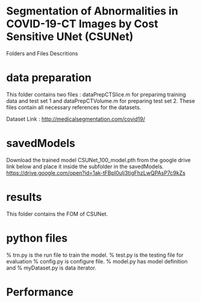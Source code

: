 
# Segmentation of Abnormalities in COVID-19-CT Images by Cost Sensitive UNet (CSUNet)

Folders and Files Descritions

# data preparation

This folder contains two files : dataPrepCTSlice.m  for preparimg training data and test set 1 and  dataPrepCTVolume.m
for preparing test set 2. These files contain all necessary references for the datasets.

Dataset Link : http://medicalsegmentation.com/covid19/

# savedModels

Download the trained model CSUNet_100_model.pth from the google drive link below and place it inside the subfolder in the savedModels. https://drive.google.com/open?id=1ak-tFBpl0ulj3tigFhzLwQPAsP7c9kZs


# results

This folder contains the FOM of CSUNet.

# python files

% trn.py is the run file to train the model. % test.py is the testing file for evaluation % config.py is configure file.
% model.py has model definition and % myDataset.py is data iterator.

# Performance





